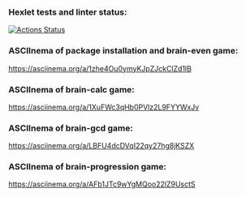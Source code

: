 ### Hexlet tests and linter status:
[![Actions Status](https://github.com/AIGelios/python-project-49/workflows/hexlet-check/badge.svg)](https://github.com/AIGelios/python-project-49/actions)

### ASCIInema of package installation and brain-even game:
https://asciinema.org/a/1zhe4Ou0ymyKJpZJckClZd1lB

### ASCIInema of brain-calc game:
https://asciinema.org/a/1XuFWc3qHb0PVlz2L9FYYWxJv

### ASCIInema of brain-gcd game:
https://asciinema.org/a/LBFU4dcDVqI22qy27hg8jKSZX

### ASCIInema of brain-progression game:
https://asciinema.org/a/AFb1JTc9wYgMQoo22lZ9UsctS
